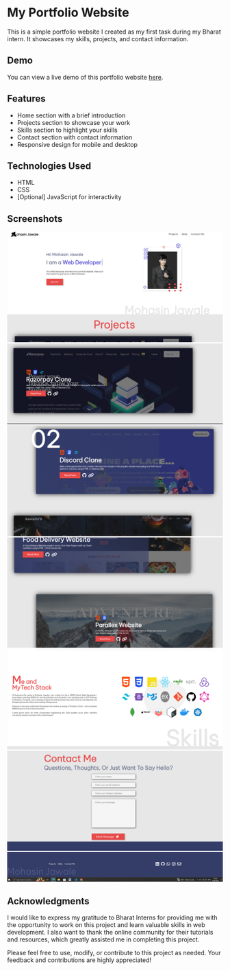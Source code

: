 # My Portfolio Website

This is a simple portfolio website I created as my first task during my Bharat intern. It showcases my skills, projects, and contact information.

## Demo
You can view a live demo of this portfolio website [here](https://www.example.com).

## Features
- Home section with a brief introduction
- Projects section to showcase your work
- Skills section to highlight your skills
- Contact section with contact information
- Responsive design for mobile and desktop

## Technologies Used
- HTML
- CSS
- [Optional] JavaScript for interactivity

## Screenshots

<img src="ss1.PNG">
<img src="ss2.PNG">
<img src="ss3.PNG">
<img src="ss4.PNG">
<img src="ss5.PNG">
<img src="ss6.PNG">
<img src="ss7.PNG">

## Acknowledgments

I would like to express my gratitude to Bharat Interns for providing me with the opportunity to work on this project and learn valuable skills in web development. I also want to thank the online community for their tutorials and resources, which greatly assisted me in completing this project.

Please feel free to use, modify, or contribute to this project as needed. Your feedback and contributions are highly appreciated!

